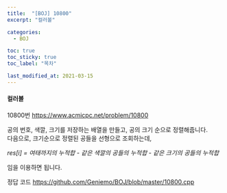```yaml
---
title:  "[BOJ] 10800"
excerpt: "컬러볼"

categories:
  - BOJ

toc: true
toc_sticky: true
toc_label: "목차"

last_modified_at: 2021-03-15
---
```


#### 컬러볼

10800번 <https://www.acmicpc.net/problem/10800>

공의 번호, 색깔, 크기를 저장하는 배열을 만들고, 공의 크기 순으로 정렬해줍니다.<br>
다음으로, 크기순으로 정렬된 공들을 선형으로 조회하는데,

*res[i] = 여태까지의 누적합 - 같은 색깔의 공들의 누적합 - 같은 크기의 공들의 누적합*

임을 이용하면 됩니다.

정답 코드 <https://github.com/Geniemo/BOJ/blob/master/10800.cpp>